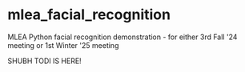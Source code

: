 # mlea_facial_recognition
MLEA Python facial recognition demonstration - for either 3rd Fall '24 meeting or 1st Winter '25 meeting

SHUBH TODI IS HERE!